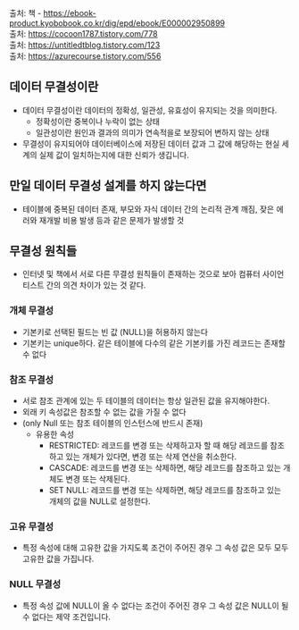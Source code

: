 출처: 책 - https://ebook-product.kyobobook.co.kr/dig/epd/ebook/E000002950899  
출처: https://cocoon1787.tistory.com/778  
출처: https://untitledtblog.tistory.com/123  
출처: https://azurecourse.tistory.com/556  

## 데이터 무결성이란
* 데이터 무결성이란 데이터의 정확성, 일관성, 유효성이 유지되는 것을 의미한다.
  * 정확성이란 중복이나 누락이 없는 상태
  * 일관성이란 원인과 결과의 의미가 연속적을로 보장되어 변하지 않는 상태
 * 무결성이 유지되어야 데이터베이스에 저장된 데이터 값과 그 값에 해당하는 현실 세계의 실제 값이 일치하는지에 대한 신뢰가 생깁니다.

## 만일 데이터 무결성 설계를 하지 않는다면
* 테이블에 중복된 데이터 존재, 부모와 자식 데이터 간의 논리적 관계 깨짐, 잦은 에러와 재개발 비용 발생 등과 같은 문제가 발생할 것

## 무결성 원칙들
* 인터넷 및 책에서 서로 다른 무결성 원칙들이 존재하는 것으로 보아 컴퓨터 사이언티스트 간의 의견 차이가 있는 것 같다.
### 개체 무결성
* 기본키로 선택된 필드는 빈 값 (NULL)을 허용하지 않는다
* 기본키는 unique하다. 같은 테이블에 다수의 같은 기본키를 가진 레코드는 존재할 수 없다

### 참조 무결성
* 서로 참조 관계에 있는 두 테이블의 데이터는 항상 일관된 값을 유지해야한다.
* 외래 키 속성값은 참조할 수 없는 값을 가질 수 없다
* (only Null 또는 참조 테이블의 인스턴스에 반드시 존재)
  * 유용한 속성
    * RESTRICTED: 레코드를 변경 또는 삭제하고자 할 때 해당 레코드를 참조하고 있는 개체가 있다면, 변경 또는 삭제 연산을 취소한다.
    * CASCADE: 레코드를 변경 또는 삭제하면, 해당 레코드를 참조하고 있는 개체도 변경 또는 삭제된다.
    * SET NULL: 레코드를 변경 또는 삭제하면, 해당 레코드를 참조하고 있는 개체의 값을 NULL로 설정한다.

### 고유 무결성
* 특정 속성에 대해 고유한 값을 가지도록 조건이 주어진 경우 그 속성 값은 모두 모두 고유한 값을 가집니다.

### NULL 무결성
* 특정 속성 값에 NULL이 올 수 없다는 조건이 주어진 경우 그 속성 값은 NULL이 될 수 없다는 제약 조건입니다.
